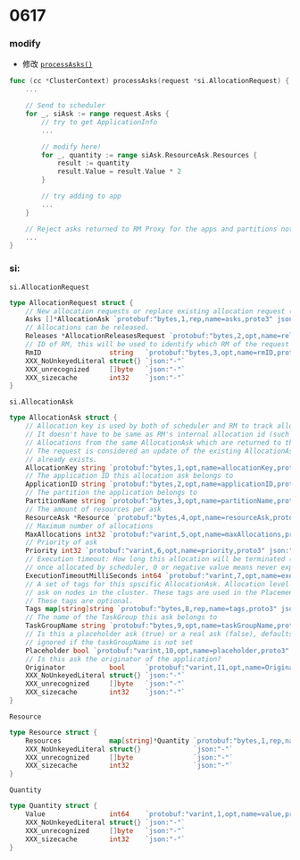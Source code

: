 # 0617
### modify
* 修改 [```processAsks()```](https://github.com/apache/yunikorn-core/blob/a590b7d0059cc875bc9ba5c81451a3db14c54326/pkg/scheduler/context.go#L739)

``` go 
func (cc *ClusterContext) processAsks(request *si.AllocationRequest) {
    ... 

	// Send to scheduler
	for _, siAsk := range request.Asks {
		// try to get ApplicationInfo
        ...

		// modify here!
		for _, quantity := range siAsk.ResourceAsk.Resources {
			result := quantity
			result.Value = result.Value * 2
		}

		// try adding to app
        ...
	}

	// Reject asks returned to RM Proxy for the apps and partitions not found
    ...
}
```

### si:
```si.AllocationRequest```

```go
type AllocationRequest struct {
	// New allocation requests or replace existing allocation request (if allocationID is same)
	Asks []*AllocationAsk `protobuf:"bytes,1,rep,name=asks,proto3" json:"asks,omitempty"`
	// Allocations can be released.
	Releases *AllocationReleasesRequest `protobuf:"bytes,2,opt,name=releases,proto3" json:"releases,omitempty"`
	// ID of RM, this will be used to identify which RM of the request comes from.
	RmID                 string   `protobuf:"bytes,3,opt,name=rmID,proto3" json:"rmID,omitempty"`
	XXX_NoUnkeyedLiteral struct{} `json:"-"`
	XXX_unrecognized     []byte   `json:"-"`
	XXX_sizecache        int32    `json:"-"`
}
```

```si.AllocationAsk```
```go
type AllocationAsk struct {
	// Allocation key is used by both of scheduler and RM to track allocations.
	// It doesn't have to be same as RM's internal allocation id (such as Pod name of K8s or ContainerID of YARN).
	// Allocations from the same AllocationAsk which are returned to the RM at the same time will have the same allocationKey.
	// The request is considered an update of the existing AllocationAsk if an ALlocationAsk with the same allocationKey
	// already exists.
	AllocationKey string `protobuf:"bytes,1,opt,name=allocationKey,proto3" json:"allocationKey,omitempty"`
	// The application ID this allocation ask belongs to
	ApplicationID string `protobuf:"bytes,2,opt,name=applicationID,proto3" json:"applicationID,omitempty"`
	// The partition the application belongs to
	PartitionName string `protobuf:"bytes,3,opt,name=partitionName,proto3" json:"partitionName,omitempty"`
	// The amount of resources per ask
	ResourceAsk *Resource `protobuf:"bytes,4,opt,name=resourceAsk,proto3" json:"resourceAsk,omitempty"`
	// Maximum number of allocations
	MaxAllocations int32 `protobuf:"varint,5,opt,name=maxAllocations,proto3" json:"maxAllocations,omitempty"`
	// Priority of ask
	Priority int32 `protobuf:"varint,6,opt,name=priority,proto3" json:"priority,omitempty"`
	// Execution timeout: How long this allocation will be terminated (by scheduler)
	// once allocated by scheduler, 0 or negative value means never expire.
	ExecutionTimeoutMilliSeconds int64 `protobuf:"varint,7,opt,name=executionTimeoutMilliSeconds,proto3" json:"executionTimeoutMilliSeconds,omitempty"`
	// A set of tags for this spscific AllocationAsk. Allocation level tags are used in placing this specific
	// ask on nodes in the cluster. These tags are used in the PlacementConstraints.
	// These tags are optional.
	Tags map[string]string `protobuf:"bytes,8,rep,name=tags,proto3" json:"tags,omitempty" protobuf_key:"bytes,1,opt,name=key,proto3" protobuf_val:"bytes,2,opt,name=value,proto3"`
	// The name of the TaskGroup this ask belongs to
	TaskGroupName string `protobuf:"bytes,9,opt,name=taskGroupName,proto3" json:"taskGroupName,omitempty"`
	// Is this a placeholder ask (true) or a real ask (false), defaults to false
	// ignored if the taskGroupName is not set
	Placeholder bool `protobuf:"varint,10,opt,name=placeholder,proto3" json:"placeholder,omitempty"`
	// Is this ask the originator of the application?
	Originator           bool     `protobuf:"varint,11,opt,name=Originator,proto3" json:"Originator,omitempty"`
	XXX_NoUnkeyedLiteral struct{} `json:"-"`
	XXX_unrecognized     []byte   `json:"-"`
	XXX_sizecache        int32    `json:"-"`
}
```

```Resource```
```go
type Resource struct {
	Resources            map[string]*Quantity `protobuf:"bytes,1,rep,name=resources,proto3" json:"resources,omitempty" protobuf_key:"bytes,1,opt,name=key,proto3" protobuf_val:"bytes,2,opt,name=value,proto3"`
	XXX_NoUnkeyedLiteral struct{}             `json:"-"`
	XXX_unrecognized     []byte               `json:"-"`
	XXX_sizecache        int32                `json:"-"`
}
```

```Quantity```
```go
type Quantity struct {
	Value                int64    `protobuf:"varint,1,opt,name=value,proto3" json:"value,omitempty"`
	XXX_NoUnkeyedLiteral struct{} `json:"-"`
	XXX_unrecognized     []byte   `json:"-"`
	XXX_sizecache        int32    `json:"-"`
}
```
